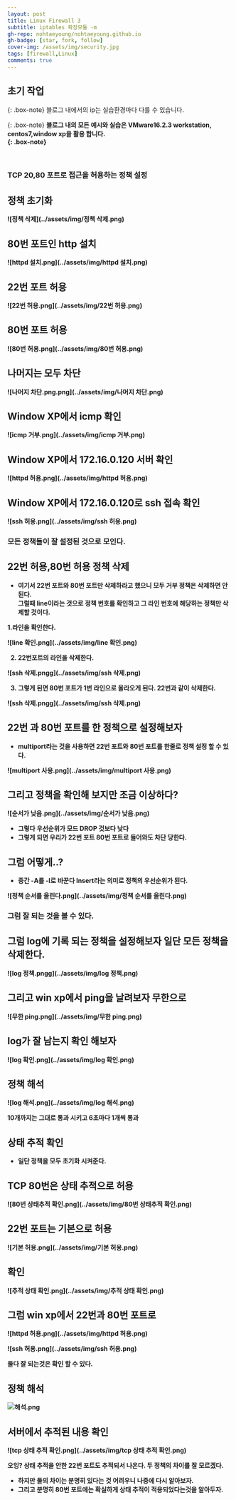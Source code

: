 ```yaml
---
layout: post
title: Linux Firewall 3
subtitle: iptables 확장모듈 -m 
gh-repo: nohtaeyoung/nohtaeyoung.github.io
gh-badge: [star, fork, follow]
cover-img: /assets/img/security.jpg
tags: [firewall,Linux]
comments: true
---
```



## 초기 작업

{: .box-note}
블로그 내에서의 ip는 실습환경마다 다를 수 있습니다.

{: .box-note}
<b>블로그 내의 모든 예시와 실습은 VMware16.2.3 workstation, centos7,window xp을 활용 합니다.<br>
{: .box-note}


<br>


### TCP 20,80 포트로 접근을 허용하는 정책 설정

## 정책 초기화

![정책 삭제](../assets/img/정책 삭제.png)

## 80번 포트인 http 설치

![httpd 설치.png](../assets/img/httpd 설치.png)

## 22번 포트 허용

![22번 허용.png](../assets/img/22번 허용.png)

## 80번 포트 허용

![80번 허용.png](../assets/img/80번 허용.png)

## 나머지는 모두 차단

![나머지 차단.png.png](../assets/img/나머지 차단.png)

## Window XP에서 icmp 확인

![icmp 거부.png](../assets/img/icmp 거부.png)

## Window XP에서 172.16.0.120 서버 확인

![httpd 허용.png](../assets/img/httpd 허용.png)

## Window XP에서 172.16.0.120로 ssh 접속 확인

![ssh 허용.png](../assets/img/ssh 허용.png)

<h3>모든 정책들이 잘 설정된 것으로 모인다.</h3>

## 22번 허용,80번 허용 정책 삭제
- 여기서 22번 포트와 80번 포트만 삭제하라고 했으니 모두 거부 정책은 삭제하면 안된다.<br>
그럴때 line이라는 것으로 정책 번호를 확인하고 그 라인 번호에 해당하는 정책만 삭제할 것이다.

1.라인을 확인한다.

![line 확인.png](../assets/img/line 확인.png)

2. 22번포트의 라인을 삭제한다.

![ssh 삭제.pngg](../assets/img/ssh 삭제.png)

3. 그렇게 된면 80번 포트가 1번 라인으로 올라오게 된다. 22번과 같이 삭제한다.

![ssh 삭제.pngg](../assets/img/ssh 삭제.png)

## 22번 과 80번 포트를 한 정책으로 설정해보자
- multiport라는 것을 사용하면 22번 포트와 80번 포트를 한줄로 정책 설정 할 수 있다.

![multiport 사용.png](../assets/img/multiport 사용.png)

## 그리고 정책을 확인해 보지만 조금 이상하다?

![순서가 낮음.png](../assets/img/순서가 낮음.png)

- 그렇다 우선순위가 모드 DROP 것보다 낮다
- 그렇게 되면 우리가 22번 포트 80번 포트로 들어와도 차단 당한다.

## 그럼 어떻게..?
- 중간 -A를 -I로 바꾼다 Insert라는 의미로 정책의 우선순위가 된다.

![정책 순서를 올린다.png](../assets/img/정책 순서를 올린다.png)

<h3>그럼 잘 되는 것을 볼 수 있다.</h3>

## 그럼 log에 기록 되는 정책을 설정해보자 일단 모든 정책을 삭제한다.

![log 정책.pngg](../assets/img/log 정책.png)

## 그리고 win xp에서 ping을 날려보자 무한으로

![무한 ping.png](../assets/img/무한 ping.png)

## log가 잘 남는지 확인 해보자

![log 확인.png](../assets/img/log 확인.png)

## 정책 해석

![log 해석.png](../assets/img/log 해석.png)

10개까지는 그대로 통과 시키고 6초마다 1개씩 통과

## 상태 추적 확인
- 일단 정책을 모두 초기화 시켜준다.

## TCP 80번은 상태 추적으로 허용

![80번 상태추적 확인.png](../assets/img/80번 상태추적 확인.png)

## 22번 포트는 기본으로 허용

![기본 허용.png](../assets/img/기본 허용.png)

## 확인

![추적 상태 확인.png](../assets/img/추적 상태 확인.png)

## 그럼 win xp에서 22번과 80번 포트로 

![httpd 허용.png](../assets/img/httpd 허용.png)

![ssh 허용.png](../assets/img/ssh 허용.png)

둘다 잘 되는것은 확인 할 수 있다.

## 정책 해석

![해석.png](../assets/img/해석.png)

## 서버에서 추적된 내용 확인

![tcp 상태 추적 확인.png](../assets/img/tcp 상태 추적 확인.png)

<b>오잉? 상태 추적을 안한 22번 포트도 추적되서 나온다. 두 정책의 차이를 잘 모르겠다.</b>
- 하지만 둘의 차이는 분명히 있다는 것 어려우니 나중에 다시 알아보자.
- 그리고 분명히 80번 포트에는 확실하게 상태 추적이 적용되었다는것을 알아두자.

<script src="https://giscus.app/client.js"
        data-repo="nohtaeyoung/nohtaeyoung.github.io"
        data-repo-id="R_kgDOHixriA"
        data-category="General"
        data-category-id="DIC_kwDOHixriM4CQSxP"
        data-mapping="pathname"
        data-reactions-enabled="1"
        data-emit-metadata="0"
        data-input-position="top"
        data-theme="light"
        data-lang="ko"
        crossorigin="anonymous"
        async>
</script>
